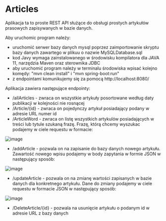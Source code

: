 # Articles

Aplikacja ta to proste REST API służące do obsługi prostych artykułów prasowych zapisywanych w bazie danych.

Aby uruchomic program należy:
  - uruchomić serwer bazy danych mysql poprzez zaimportowanie skryptu bazy danych zawartego w plikuu o nazwie MySQLDatabase.sql
  - kod Javy wymaga zainstalowanego w środowisku kompilatora dla JAVA 11, narzędzia Maven oraz sterownika JDBC
  - aby uruchomić program należy w terminalu środowiska wpisać kolejno komędy: "mvn clean install" i "mvn spring-boot:run" 
  - z endpointami komunikujemy się za pomocą http://localhost:8080/

Aplikacja zawiera następujące endpointy:
  - /allArticles - zwraca on wszystkie artykuły posortowane według daty publikacji w kolejności nie rosnącej
  - /Article/{id} - zwraca on pojedynczy artykuł posiadający podany w adresie URL numer id 
  - /ArticleWord - zwraca on listę wszystkich artykulów posiadających w treści lub tytule szukaną frazę. Frazę, którą chcemy wyszukac podajemy w ciele requestu w formacie:
  
  ![image](https://user-images.githubusercontent.com/105129053/180037908-b4f38062-afd8-46c1-a93f-cb7c61622e58.png)

  
  - /addArticle - pozwala on na zapisanie do bazy danych nowego artykułu. Zawartość nowego wpisu podajemy w body zapytania w formie JSON w następujący sposób:
  
  ![image](https://user-images.githubusercontent.com/105129053/180037057-2468e92e-5bd3-4948-8cdb-79c003d6e3d3.png)
    
  - /updateArticle - pozwala on na zmianę wartości zapisanych w bazie danych dla konkretnego artykułu. Dane do zmiany podajemy w ciele requestu w formacie JSON w następujący sposób:
  
  ![image](https://user-images.githubusercontent.com/105129053/180037375-018fcd2a-acb3-4a8f-9152-019ff589191c.png)

  - /DeleteArticle/{id} - pozwala na usunięcie artykułu o podanym id w adresie URL z bazy danych
  
  
